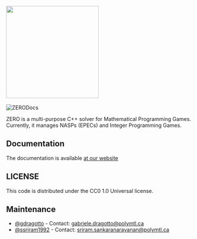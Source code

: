 <img src="https://github.com/ds4dm/ZERO/raw/master/docs/support_files/zero.png" width="250"></br><br>
![ZERODocs](https://github.com/ds4dm/ZERO/workflows/ZERODocs/badge.svg)

ZERO is a multi-purpose C++ solver for Mathematical Programming Games.
Currently, it manages NASPs (EPECs) and Integer Programming Games.

## Documentation
The documentation is available [at our website](https://docs.getzero.one)

## LICENSE
This code is distributed under the CC0 1.0 Universal license.

## Maintenance
- [@gdragotto](https://github.com/gdragotto) - Contact: [gabriele.dragotto@polymtl.ca](mailto:gabriele.dragotto@polymtl.ca)
- [@ssriram1992](https://github.com/ssriram1992/) - Contact: [sriram.sankaranarayanan@polymtl.ca](mailto:sriram.sankaranarayanan@polymtl.ca)

